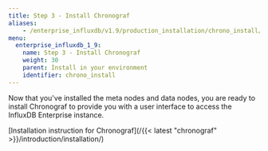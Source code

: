 ```yaml
---
title: Step 3 - Install Chronograf
aliases:
    - /enterprise_influxdb/v1.9/production_installation/chrono_install/
menu:
  enterprise_influxdb_1_9:
    name: Step 3 - Install Chronograf
    weight: 30
    parent: Install in your environment
    identifier: chrono_install
---
```


Now that you've installed the meta nodes and data nodes, you are ready to install Chronograf
to provide you with a user interface to access the InfluxDB Enterprise instance.

[Installation instruction for Chronograf](/{{< latest "chronograf" >}}/introduction/installation/)
